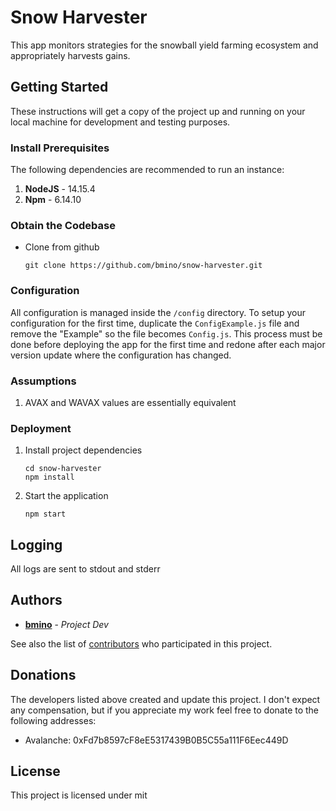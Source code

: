 # Snow Harvester

This app monitors strategies for the snowball yield farming ecosystem and appropriately harvests gains.

## Getting Started
These instructions will get a copy of the project up and running on your local machine for development and testing purposes.


### Install Prerequisites
The following dependencies are recommended to run an instance:

1. **NodeJS** - 14.15.4
2. **Npm** - 6.14.10


### Obtain the Codebase
* Clone from github
    ```
    git clone https://github.com/bmino/snow-harvester.git
    ```


### Configuration
All configuration is managed inside the `/config` directory.
To setup your configuration for the first time, duplicate the `ConfigExample.js` file and remove the "Example" so the file becomes `Config.js`.
This process must be done before deploying the app for the first time and redone after each major version update where the configuration has changed.


### Assumptions
1. AVAX and WAVAX values are essentially equivalent


### Deployment
1. Install project dependencies
    ```
    cd snow-harvester
    npm install
    ```

2. Start the application
    ```
    npm start
    ```


## Logging
All logs are sent to stdout and stderr


## Authors
* **[bmino](https://github.com/bmino)** - *Project Dev*

See also the list of [contributors](https://github.com/bmino/snow-harvester/contributors) who participated in this project.


## Donations
The developers listed above created and update this project.
I don't expect any compensation, but if you appreciate my work feel free to donate to the following addresses:

* Avalanche: 0xFd7b8597cF8eE5317439B0B5C55a111F6Eec449D

## License
This project is licensed under mit

